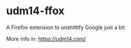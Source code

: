 # udm14-ffox

A Firefox extension to unshittify Google just a bit

More info in: <https://udm14.com/>
